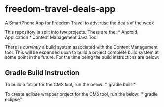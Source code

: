 freedom-travel-deals-app
========================

A SmartPhone App for Freedom Travel to advertise the deals of the week

This repository is split into two projects. These are the:
    * Android Application
    * Content Management Java Tool

There is _currently_ a build system associated with the Content Management tool. This will be expanded upon to build a project complete build system at some point in the future. For the time being the build instructions are below:


Gradle Build Instruction
------------------------
To build a fat jar for the CMS tool, run the below:
'''gradle build'''

To create eclipse wrapper project for the CMS tool, run the below:
'''gradle eclipse'''

